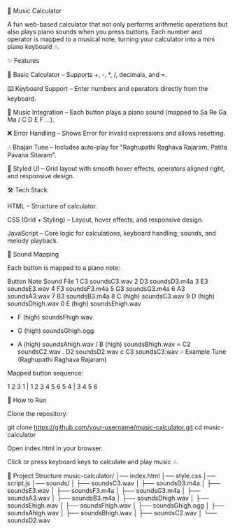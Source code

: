🎹 Music Calculator

A fun web-based calculator that not only performs arithmetic operations but also plays piano sounds when you press buttons. Each number and operator is mapped to a musical note, turning your calculator into a mini piano keyboard 🎶.

✨ Features

🔢 Basic Calculator – Supports +, -, *, /, decimals, and =.

⌨️ Keyboard Support – Enter numbers and operators directly from the keyboard.

🎵 Music Integration – Each button plays a piano sound (mapped to Sa Re Ga Ma / C D E F …).

❌ Error Handling – Shows Error for invalid expressions and allows resetting.

🎶 Bhajan Tune – Includes auto-play for "Raghupathi Raghava Rajaram, Patita Pavana Sitaram".

🎨 Styled UI – Grid layout with smooth hover effects, operators aligned right, and responsive design.

🛠️ Tech Stack

HTML – Structure of calculator.

CSS (Grid + Styling) – Layout, hover effects, and responsive design.

JavaScript – Core logic for calculations, keyboard handling, sounds, and melody playback.

🎹 Sound Mapping

Each button is mapped to a piano note:

Button	Note	Sound File
1	C3	soundsC3.wav
2	D3	soundsD3.m4a
3	E3	soundsE3.wav
4	F3	soundsF3.m4a
5	G3	soundsG3.m4a
6	A3	soundsA3.wav
7	B3	soundsB3.m4a
8	C (high)	soundsC3.wav
9	D (high)	soundsDhigh.wav
0	E (high)	soundsEhigh.wav
+	F (high)	soundsFhigh.wav
-	G (high)	soundsGhigh.ogg
*	A (high)	soundsAhigh.wav
/	B (high)	soundsBhigh.wav
=	C2	soundsC2.wav
.	D2	soundsD2.wav
c	C3	soundsC3.wav
🎶 Example Tune (Raghupathi Raghava Rajaram)

Mapped button sequence:

1 2 3 1 | 1 2 3 4
5 6 5 4 | 3 4 5 6

🚀 How to Run

Clone the repository:

git clone https://github.com/your-username/music-calculator.git
cd music-calculator


Open index.html in your browser.

Click or press keyboard keys to calculate and play music 🎶.

📂 Project Structure
music-calculator/
│── index.html
│── style.css
│── script.js
│── sounds/
│     ├── soundsC3.wav
│     ├── soundsD3.m4a
│     ├── soundsE3.wav
│     ├── soundsF3.m4a
│     ├── soundsG3.m4a
│     ├── soundsA3.wav
│     ├── soundsB3.m4a
│     ├── soundsDhigh.wav
│     ├── soundsEhigh.wav
│     ├── soundsFhigh.wav
│     ├── soundsGhigh.ogg
│     ├── soundsAhigh.wav
│     ├── soundsBhigh.wav
│     ├── soundsC2.wav
│     └── soundsD2.wav
